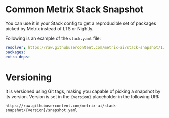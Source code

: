 # Common Metrix Stack Snapshot

You can use it in your Stack config to get a reproducible set of packages picked by Metrix instead of LTS or Nightly.

Following is an example of the `stack.yaml` file:

```yaml
resolver: https://raw.githubusercontent.com/metrix-ai/stack-snapshot/1/snapshot.yaml
packages:
extra-deps:
```

# Versioning

It is versioned using Git tags, making you capable of picking a snapshot by its version. Version is set in the `{version}` placeholder in the following URI:

```
https://raw.githubusercontent.com/metrix-ai/stack-snapshot/{version}/snapshot.yaml
```
